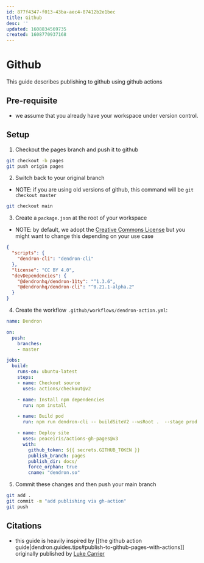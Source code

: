```yaml
---
id: 877f4347-f013-43ba-aec4-87412b2e1bec
title: Github
desc: ''
updated: 1608834569735
created: 1608770937168
---
```


# Github

This guide describes publishing to github using github actions

## Pre-requisite
- we assume that you already have your workspace under version control. 

## Setup
1. Checkout the pages branch and push it to github

```bash
git checkout -b pages
git push origin pages
```

2. Switch back to your original branch
- NOTE: if you are using old versions of github, this command will be `git checkout master`

```bash
git checkout main
```

3. Create a `package.json` at the root of your workspace
- NOTE: by default, we adopt the [Creative Commons License](https://creativecommons.org/licenses/by/4.0/legalcode) but you might want to change this depending on your use case
```json
{
  "scripts": {
    "dendron-cli": "dendron-cli"
  },
  "license": "CC BY 4.0",
  "devDependencies": {
    "@dendronhq/dendron-11ty": "^1.3.6",
    "@dendronhq/dendron-cli": "^0.21.1-alpha.2"
  }
}
```

4. Create the workflow `.github/workflows/dendron-action.yml`:

```yml
name: Dendron

on:
  push:
    branches:
    - master

jobs:
  build:
    runs-on: ubuntu-latest
    steps:
    - name: Checkout source
      uses: actions/checkout@v2

    - name: Install npm dependencies
      run: npm install

    - name: Build pod
      run: npm run dendron-cli -- buildSiteV2 --wsRoot .  --stage prod

    - name: Deploy site
      uses: peaceiris/actions-gh-pages@v3
      with:
        github_token: ${{ secrets.GITHUB_TOKEN }}
        publish_branch: pages
        publish_dir: docs/
        force_orphan: true
        cname: "dendron.so"

```

5. Commit these changes and then push your main branch

```bash
git add .
git commit -m "add publishing via gh-action"
git push 
```

<!-- 
1. Run > Dendron: Doctor
2. Select `Add Publishing Requirements`

This will initialize the following files into your dendron workspace

```
# package.json
# .github
## workflows
### dendron-action.yml
```

3. By default, when you are ready for publishing, Dendron will 
-->

## Citations
- this guide is heavily inspired by [[the github action guide|dendron.guides.tips#publish-to-github-pages-with-actions]] originally published by [Luke Carrier](https://github.com/LukeCarrier)